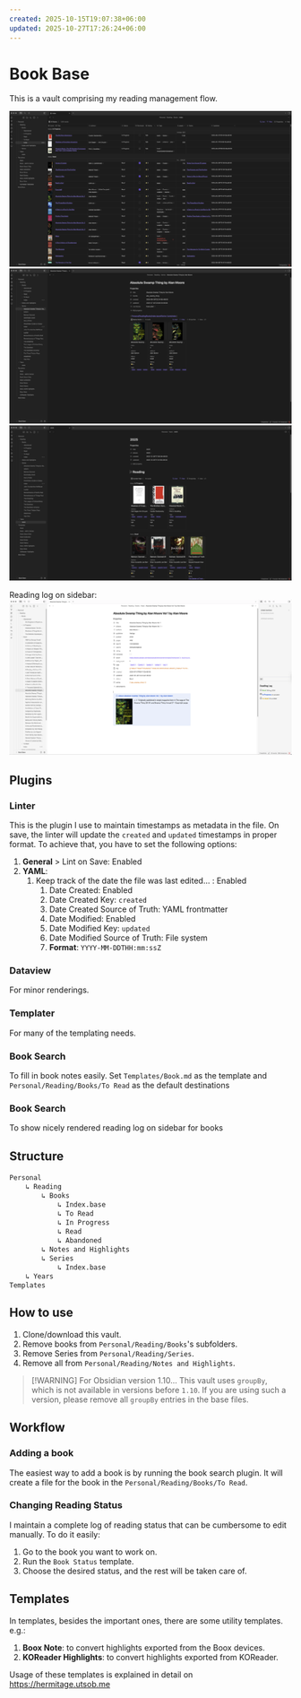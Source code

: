 ```yaml
---
created: 2025-10-15T19:07:38+06:00
updated: 2025-10-27T17:26:24+06:00
---
```

# Book Base

This is a vault comprising my reading management flow.

![](./main.png)
![](./series.png)
![](./year.png)

Reading log on sidebar:
![](./reading-log.png)
## Plugins
### Linter
This is the plugin I use to maintain timestamps as metadata in the file. On save, the linter will update the `created` and `updated` timestamps in proper format. To achieve that, you have to set the following options:

1. **General** > Lint on Save: Enabled
2. **YAML**:
	1. Keep track of the date the file was last edited... : Enabled
		1. Date Created: Enabled
		2. Date Created Key: `created`
		3. Date Created Source of Truth: YAML frontmatter
		4. Date Modified: Enabled
		5. Date Modified Key: `updated`
		6. Date Modified Source of Truth: File system
		7. **Format**: `YYYY-MM-DDTHH:mm:ssZ`

### Dataview
For minor renderings.

### Templater
For many of the templating needs.

### Book Search
To fill in book notes easily. Set `Templates/Book.md` as the template and `Personal/Reading/Books/To Read` as the default destinations

### Book Search
To show nicely rendered reading log on sidebar for books
## Structure

```
Personal
    ↳ Reading
        ↳ Books
            ↳ Index.base
            ↳ To Read
            ↳ In Progress
            ↳ Read
            ↳ Abandoned
        ↳ Notes and Highlights
        ↳ Series
            ↳ Index.base
    ↳ Years
Templates
```

## How to use
1. Clone/download this vault.
2. Remove books from `Personal/Reading/Books`'s subfolders.
3. Remove Series from `Personal/Reading/Series`.
4. Remove all from `Personal/Reading/Notes and Highlights`.


> [!WARNING] For Obsidian version 1.10...
> This vault uses `groupBy`, which is not available in versions before `1.10`. If you are using such a version, please remove all `groupBy` entries in the base files.


## Workflow
### Adding a book
The easiest way to add a book is by running the book search plugin. It will create a file for the book in the `Personal/Reading/Books/To Read`.

### Changing Reading Status
I maintain a complete log of reading status that can be cumbersome to edit manually. To do it easily:
1. Go to the book you want to work on.
2. Run the `Book Status` template.
3. Choose the desired status, and the rest will be taken care of.

## Templates
In templates, besides the important ones, there are some utility templates. e.g.:
1. **Boox Note**: to convert highlights exported from the Boox devices.
2. **KOReader Highlights**: to convert highlights exported from KOReader.

Usage of these templates is explained in detail on https://hermitage.utsob.me